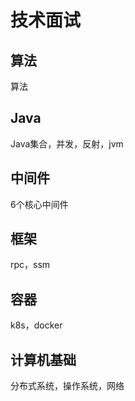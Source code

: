 # 技术面试

## 算法

算法

## Java

Java集合，并发，反射，jvm

## 中间件

6个核心中间件

## 框架

rpc，ssm

## 容器

k8s，docker

## 计算机基础

分布式系统，操作系统，网络

